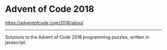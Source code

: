 # Advent of Code 2018

https://adventofcode.com/2018/about

___

Solutions to the Advent of Code 2018 programming puzzles, written in javascript.

